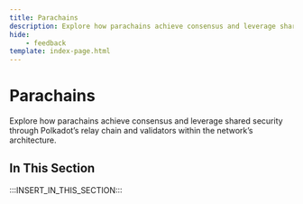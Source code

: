 ```yaml
---
title: Parachains
description: Explore how parachains achieve consensus and leverage shared security through Polkadot’s relay chain and validators within the network’s architecture.
hide: 
    - feedback
template: index-page.html
---
```


# Parachains

Explore how parachains achieve consensus and leverage shared security through Polkadot’s relay chain and validators within the network’s architecture.

## In This Section

:::INSERT_IN_THIS_SECTION:::
